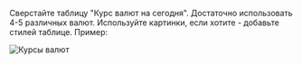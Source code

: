 Сверстайте таблицу "Курс валют на сегодня". Достаточно использовать 4-5 различных валют. Используйте картинки, если хотите - добавьте стилей таблице. Пример:

![Курсы валют](../images/currencies.png "Курсы валют")
